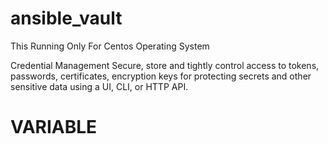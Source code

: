 # ansible_vault
This Running Only For Centos Operating System

Credential Management
Secure, store and tightly control access to tokens, passwords, certificates, encryption keys for protecting secrets and other sensitive data using a UI, CLI, or HTTP API.

# VARIABLE 
